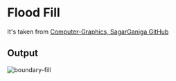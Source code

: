 # Flood Fill

It's taken from [Computer-Graphics, SagarGaniga GitHub](https://github.com/SagarGaniga/computer-graphics)

## Output

![boundary-fill](https://user-images.githubusercontent.com/46064269/235465999-fdca0f9a-dfd0-4b9d-a40f-eac3d3381295.gif)
